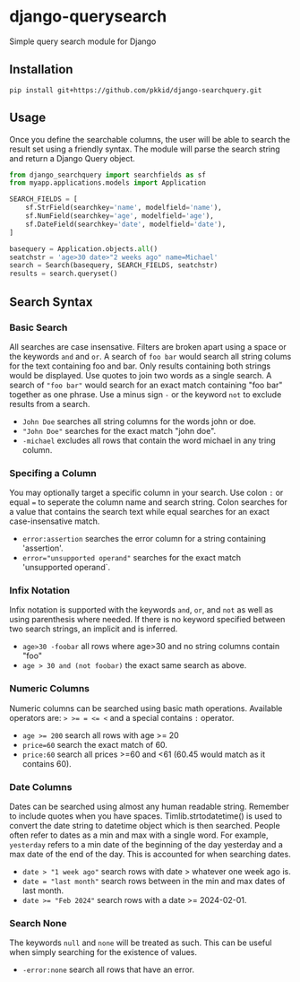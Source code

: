 # django-querysearch
Simple query search module for Django

## Installation
```
pip install git+https://github.com/pkkid/django-searchquery.git
```

## Usage
Once you define the searchable columns, the user will be able to search the 
result set using a friendly syntax. The module will parse the search string and
return a Django Query object.

```python
from django_searchquery import searchfields as sf
from myapp.applications.models import Application

SEARCH_FIELDS = [
    sf.StrField(searchkey='name', modelfield='name'),
    sf.NumField(searchkey='age', modelfield='age'),
    sf.DateField(searchkey='date', modelfield='date'),
]

basequery = Application.objects.all()
seatchstr = 'age>30 date>"2 weeks ago" name=Michael'
search = Search(basequery, SEARCH_FIELDS, seatchstr)
results = search.queryset()
```

## Search Syntax
### Basic Search
All searches are case insensative. Filters are broken apart using a space or the
keywords `and` and `or`. A search of `foo bar` would search all string colums for
the text containing foo and bar. Only results containing both strings would be
displayed. Use quotes to join two words as a single search. A search of
`"foo bar"` would search for an exact match containing "foo bar" together as one
phrase. Use a minus sign `-` or the keyword `not` to exclude results from a search.

* `John Doe` searches all string columns for the words john or doe.
* `"John Doe"` searches for the exact match "john doe".
* `-michael` excludes all rows that contain the word michael in any tring column.

### Specifing a Column
You may optionally target a specific column in your search. Use colon `:` or
equal `=` to seperate the column name and search string. Colon searches for
a value that contains the search text while equal searches for an exact
case-insensative match.

* `error:assertion` searches the error column for a string containing 'assertion'.
* `error="unsupported operand"` searches for the exact match 'unsupported operand`.

### Infix Notation
Infix notation is supported with the keywords `and`, `or`, and `not` as well
as using parenthesis where needed. If there is no keyword specified between
two search strings, an implicit and is inferred.

* `age>30 -foobar` all rows where age>30 and no string columns contain "foo"
* `age > 30 and (not foobar)` the exact same search as above.

### Numeric Columns
Numeric columns can be searched using basic math operations. Available operators
are: `> >= = <= <` and a special contains `:` operator.

* `age >= 200` search all rows with age >= 20
* `price=60` search the exact match of 60.
* `price:60` search all prices >=60 and <61 (60.45 would match as it contains 60).

### Date Columns
Dates can be searched using almost any human readable string. Remember to include
quotes when you have spaces. Timlib.strtodatetime() is used to convert the date
string to datetime object which is then searched. People often refer to dates as
a min and max with a single word. For example, `yesterday` refers to a min date
of the beginning of the day yesterday and a max date of the end of the day. This
is accounted for when searching dates.

* `date > "1 week ago"` search rows with date > whatever one week ago is.
* `date = "last month"` search rows between in the min and max dates of last month.
* `date >= "Feb 2024"` search rows with a date >= 2024-02-01.

### Search None
The keywords `null` and `none` will be treated as such. This can be useful when
simply searching for the existence of values.

* `-error:none` search all rows that have an error.
